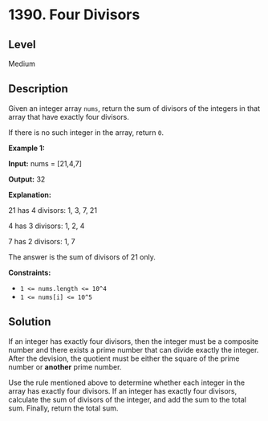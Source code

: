 # 1390. Four Divisors
## Level
Medium

## Description
Given an integer array `nums`, return the sum of divisors of the integers in that array that have exactly four divisors.

If there is no such integer in the array, return `0`.

**Example 1:**

**Input:** nums = [21,4,7]

**Output:** 32

**Explanation:**

21 has 4 divisors: 1, 3, 7, 21

4 has 3 divisors: 1, 2, 4

7 has 2 divisors: 1, 7

The answer is the sum of divisors of 21 only.

**Constraints:**

* `1 <= nums.length <= 10^4`
* `1 <= nums[i] <= 10^5`

## Solution
If an integer has exactly four divisors, then the integer must be a composite number and there exists a prime number that can divide exactly the integer. After the devision, the quotient must be either the square of the prime number or **another** prime number.

Use the rule mentioned above to determine whether each integer in the array has exactly four divisors. If an integer has exactly four divisors, calculate the sum of divisors of the integer, and add the sum to the total sum. Finally, return the total sum.
